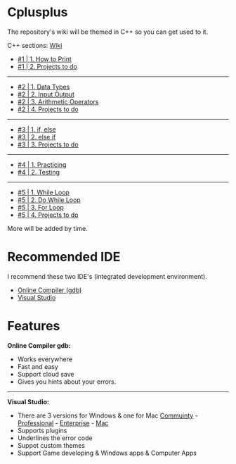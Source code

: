 # Cplusplus
The repository's wiki will be themed in C++ so you can get used to it.

C++ sections: [Wiki](https://github.com/ZHassanQ/Cplusplus/wiki)

- [#1 | 1. How to Print](https://github.com/ZHassanQ/Cplusplus/wiki/%231-%7C-1.-How-to-Print)
- [#1 | 2. Projects to do](https://github.com/ZHassanQ/Cplusplus/wiki/%231-%7C-2.-Project-to-do)
---
- [#2 | 1. Data Types](https://github.com/ZHassanQ/Cplusplus/wiki/%232-%7C-1.-Data-types)
- [#2 | 2. Input Output](https://github.com/ZHassanQ/Cplusplus/wiki/%232-%7C-2.-Input-Output)
- [#2 | 3. Arithmetic Operators](https://github.com/ZHassanQ/Cplusplus/wiki/%232-%7C-3.-Arithmetic-Operators)
- [#2 | 4. Projects to do](https://github.com/ZHassanQ/Cplusplus/wiki/%232-%7C-4.-Projects-to-do)
---
- [#3 | 1. if, else](https://github.com/ZHassanQ/Cplusplus/wiki/%233-%7C-1.-if,-else)
- [#3 | 2. else if](https://github.com/ZHassanQ/Cplusplus/wiki/%233-%7C-2.-else-if)
- [#3 | 3. Projects to do](https://github.com/ZHassanQ/Cplusplus/wiki/%233-%7C-3.-Projects-to-do)
---
- [#4 | 1. Practicing](https://github.com/ZHassanQ/Cplusplus/wiki/%234-%7C-1.-Practicing)
- [#4 | 2. Testing](https://github.com/ZHassanQ/Cplusplus/wiki/%234-%7C-2.-Testing)
---
- [#5 | 1. While Loop]()
- [#5 | 2. Do While Loop]()
- [#5 | 3. For Loop]()
- [#5 | 4. Projects to do]()

More will be added by time.

# Recommended IDE
I recommend these two IDE's (integrated development environment).

- [Online Compiler (gdb)](https://www.onlinegdb.com/)
- [Visual Studio](https://visualstudio.microsoft.com/)

# Features

**Online Compiler gdb:**

- Works everywhere
- Fast and easy
- Support cloud save
- Gives you hints about your errors.

---

**Visual Studio:**

- There are 3 versions for Windows & one for Mac [Commuinty](https://visualstudio.microsoft.com/thank-you-downloading-visual-studio/?sku=Community&channel=Release&version=VS2022&source=VSLandingPage&cid=2030&passive=false) - [Professional](https://visualstudio.microsoft.com/thank-you-downloading-visual-studio/?sku=Professional&channel=Release&version=VS2022&source=VSLandingPage&cid=2030&passive=false) - [Enterprise](https://visualstudio.microsoft.com/thank-you-downloading-visual-studio/?sku=Enterprise&channel=Release&version=VS2022&source=VSLandingPage&cid=2030&passive=false) - [Mac](https://visualstudio.microsoft.com/thank-you-downloading-visual-studio-mac/?sku=communitymac&rel=17)
- Supports plugins
- Underlines the error code
- Suppot custom themes
- Support Game developing & Windows apps & Computer Apps

